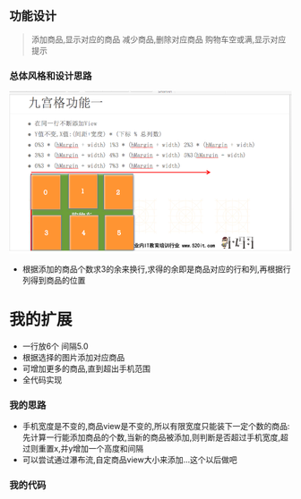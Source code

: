 ## 功能设计

> 添加商品,显示对应的商品
> 减少商品,删除对应商品
> 购物车空或满,显示对应提示

### 总体风格和设计思路

![总体思路](/1228/images/WX20170720-202727.png)
* 根据添加的商品个数求3的余来换行,求得的余即是商品对应的行和列,再根据行列得到商品的位置

# 我的扩展
* 一行放6个 间隔5.0
* 根据选择的图片添加对应商品
* 可增加更多的商品,直到超出手机范围
* 全代码实现

### 我的思路
* 手机宽度是不变的,商品view是不变的,所以有限宽度只能装下一定个数的商品:
先计算一行能添加商品的个数,当新的商品被添加,则判断是否超过手机宽度,超过则重置x,并y增加一个高度和间隔
* 可以尝试通过瀑布流,自定商品view大小来添加...这个以后做吧

### 我的代码
